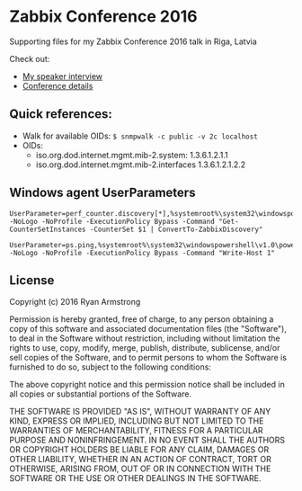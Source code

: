# Zabbix Conference 2016

Supporting files for my Zabbix Conference 2016 talk in Riga, Latvia

Check out:

* [My speaker interview](http://blog.zabbix.com/introducing-speakers-of-zabbix-conference-2016-part-1/5147/)
* [Conference details](http://www.zabbix.com/conference2016.php)

## Quick references:

* Walk for available OIDs: `$ snmpwalk -c public -v 2c localhost`
* OIDs:
  * iso.org.dod.internet.mgmt.mib-2.system: 1.3.6.1.2.1.1
  * iso.org.dod.internet.mgmt.mib-2.interfaces 1.3.6.1.2.1.2.2

## Windows agent UserParameters

	UserParameter=perf_counter.discovery[*],%systemroot%\system32\windowspowershell\v1.0\powershell.exe -NoLogo -NoProfile -ExecutionPolicy Bypass -Command "Get-CounterSetInstances -CounterSet $1 | ConvertTo-ZabbixDiscovery"
	
	UserParameter=ps.ping,%systemroot%\system32\windowspowershell\v1.0\powershell.exe -NoLogo -NoProfile -ExecutionPolicy Bypass -Command "Write-Host 1"


## License

Copyright (c) 2016 Ryan Armstrong

Permission is hereby granted, free of charge, to any person obtaining a copy of this software and associated documentation files (the "Software"), to deal in the Software without restriction, including without limitation the rights to use, copy, modify, merge, publish, distribute, sublicense, and/or sell copies of the Software, and to permit persons to whom the Software is furnished to do so, subject to the following conditions:

The above copyright notice and this permission notice shall be included in all copies or substantial portions of the Software.

THE SOFTWARE IS PROVIDED "AS IS", WITHOUT WARRANTY OF ANY KIND, EXPRESS OR IMPLIED, INCLUDING BUT NOT LIMITED TO THE WARRANTIES OF MERCHANTABILITY, FITNESS FOR A PARTICULAR PURPOSE AND NONINFRINGEMENT. IN NO EVENT SHALL THE AUTHORS OR COPYRIGHT HOLDERS BE LIABLE FOR ANY CLAIM, DAMAGES OR OTHER LIABILITY, WHETHER IN AN ACTION OF CONTRACT, TORT OR OTHERWISE, ARISING FROM, OUT OF OR IN CONNECTION WITH THE SOFTWARE OR THE USE OR OTHER DEALINGS IN THE SOFTWARE.